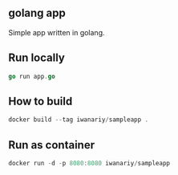 golang app
----

Simple app written in golang.

## Run locally
```go
go run app.go
```

## How to build
```go
docker build --tag iwanariy/sampleapp .
```

## Run as container
```go
docker run -d -p 8080:8080 iwanariy/sampleapp
```
